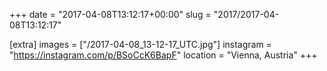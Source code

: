 +++
date = "2017-04-08T13:12:17+00:00"
slug = "2017/2017-04-08T13:12:17"

[extra]
images = ["/2017-04-08_13-12-17_UTC.jpg"]
instagram = "https://instagram.com/p/BSoCcK6BapF"
location = "Vienna, Austria"
+++
